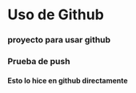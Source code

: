# Uso de Github

### proyecto para usar github

### Prueba de push

#### Esto lo hice en github directamente
